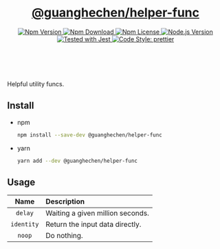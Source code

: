 <header>
  <h1 align="center">
    <a href="https://github.com/guanghechen/node-scaffolds/tree/main/packages/helper-func#readme">@guanghechen/helper-func</a>
  </h1>
  <div align="center">
    <a href="https://www.npmjs.com/package/@guanghechen/helper-func">
      <img
        alt="Npm Version"
        src="https://img.shields.io/npm/v/@guanghechen/helper-func.svg"
      />
    </a>
    <a href="https://www.npmjs.com/package/@guanghechen/helper-func">
      <img
        alt="Npm Download"
        src="https://img.shields.io/npm/dm/@guanghechen/helper-func.svg"
      />
    </a>
    <a href="https://www.npmjs.com/package/@guanghechen/helper-func">
      <img
        alt="Npm License"
        src="https://img.shields.io/npm/l/@guanghechen/helper-func.svg"
      />
    </a>
    <a href="https://github.com/nodejs/node">
      <img
        alt="Node.js Version"
        src="https://img.shields.io/node/v/@guanghechen/helper-func"
      />
    </a>
    <a href="https://github.com/facebook/jest">
      <img
        alt="Tested with Jest"
        src="https://img.shields.io/badge/tested_with-jest-9c465e.svg"
      />
    </a>
    <a href="https://github.com/prettier/prettier">
      <img
        alt="Code Style: prettier"
        src="https://img.shields.io/badge/code_style-prettier-ff69b4.svg?style=flat-square"
      />
    </a>
  </div>
</header>
<br/>

Helpful utility funcs.


## Install

* npm

  ```bash
  npm install --save-dev @guanghechen/helper-func
  ```

* yarn

  ```bash
  yarn add --dev @guanghechen/helper-func
  ```

## Usage

Name        | Description
:----------:|:----------------------------------------------------------------
`delay`     | Waiting a given million seconds.
`identity`  | Return the input data directly.
`noop`      | Do nothing.

[homepage]: https://github.com/guanghechen/node-scaffolds/tree/main/packages/helper-func#readme
